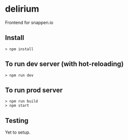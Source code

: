 # delirium
Frontend for snappen.io

## Install
```
> npm install
```

## To run dev server (with hot-reloading)
```
> npm run dev
```

## To run prod server
```
> npm run build
> npm start
```

## Testing
Yet to setup.
